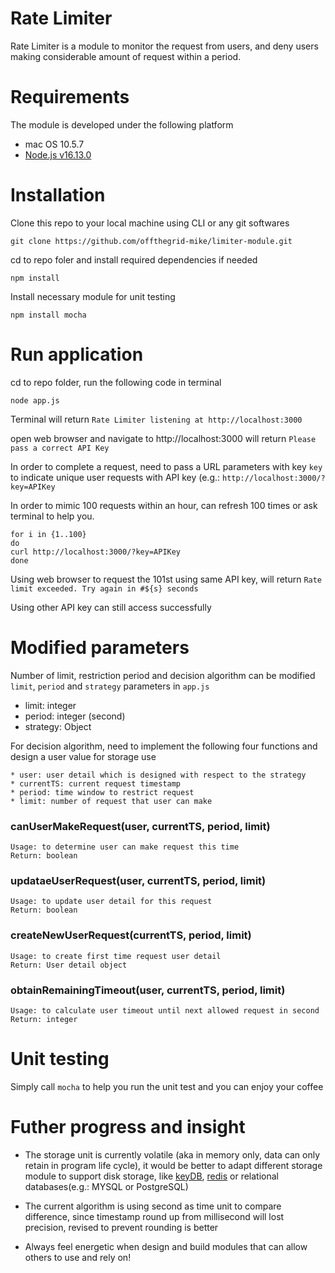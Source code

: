 # Rate Limiter 
Rate Limiter is a module to monitor the request from users, and deny users making considerable amount of request within a period.

# Requirements
The module is developed under the following platform
* mac OS 10.5.7
* [Node.js v16.13.0](https://nodejs.org/en/)

# Installation
Clone this repo to your local machine using CLI or any git softwares
```
git clone https://github.com/offthegrid-mike/limiter-module.git
```

cd to repo foler and install required dependencies if needed
```
npm install
```

Install necessary module for unit testing
```
npm install mocha
```

# Run application
cd to repo folder, run the following code in terminal
```
node app.js
```
Terminal will return  `Rate Limiter listening at http://localhost:3000`

open web browser and navigate to http://localhost:3000 will return  `Please pass a correct API Key`

In order to complete a request, need to pass a URL parameters with key `key` to indicate unique user requests with API key (e.g.: `http://localhost:3000/?key=APIKey`

In order to mimic 100 requests within an hour, can refresh 100 times or ask terminal to help you.
```
for i in {1..100}
do
curl http://localhost:3000/?key=APIKey
done
```

Using web browser to request the 101st using same API key, will return
`Rate limit exceeded. Try again in #${s} seconds`

Using other API key can still access successfully

# Modified parameters
Number of limit, restriction period and decision algorithm can be modified `limit`, `period` and `strategy` parameters in `app.js`
* limit: integer
* period: integer (second)
* strategy: Object

For decision algorithm, need to implement the following four functions and design a user value for storage use
```
* user: user detail which is designed with respect to the strategy
* currentTS: current request timestamp
* period: time window to restrict request
* limit: number of request that user can make
```

### canUserMakeRequest(user, currentTS, period, limit)
```
Usage: to determine user can make request this time
Return: boolean
```

### updataeUserRequest(user, currentTS, period, limit)
```
Usage: to update user detail for this request
Return: boolean
```

### createNewUserRequest(currentTS, period, limit)
```
Usage: to create first time request user detail
Return: User detail object
```

### obtainRemainingTimeout(user, currentTS, period, limit)
```
Usage: to calculate user timeout until next allowed request in second
Return: integer
```

# Unit testing
Simply call `mocha` to help you run the unit test and you can enjoy your coffee

# Futher progress and insight
- The storage unit is currently volatile (aka in memory only, data can only retain in program life cycle), it would be better to adapt different storage module to support disk storage, like [keyDB](https://keydb.dev/), [redis](https://redis.io/) or relational databases(e.g.: MYSQL or PostgreSQL)

- The current algorithm is using second as time unit to compare difference, since timestamp round up from millisecond will lost precision, revised to prevent rounding is better

- Always feel energetic when design and build modules that can allow others to use and rely on!
